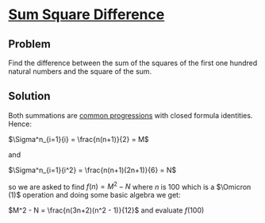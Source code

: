 # [Sum Square Difference](https://projecteuler.net/problem=6)

## Problem

Find the difference between the sum of the squares of the first one hundred natural numbers and the square of the sum.

## Solution

Both summations are [common progressions](https://en.wikipedia.org/wiki/Summation#Powers_and_logarithm_of_arithmetic_progressions) with closed formula identities. Hence:

$\Sigma^n_{i=1}{i} = \frac{n(n+1)}{2} = M$

and

$\Sigma^n_{i=1}{i^2} = \frac{n(n+1)(2n+1)}{6} = N$

so we are asked to find $f(n) = M^2-N$ where $n$ is $100$ which is a $\Omicron (1)$ operation and doing some basic algebra we get:

$M^2 - N = \frac{n(3n+2)(n^2 - 1)}{12}$ and evaluate $f(100)$

